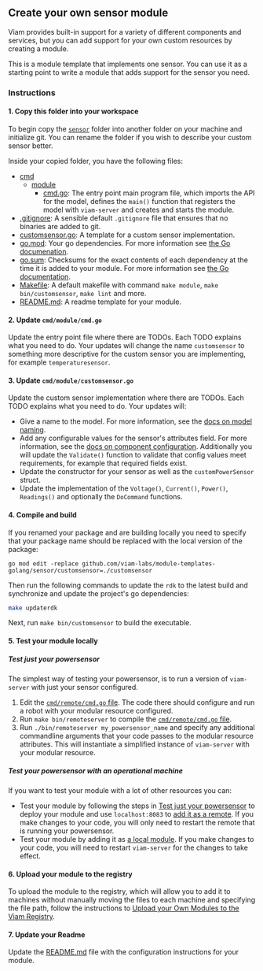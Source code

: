 ## Create your own sensor module

Viam provides built-in support for a variety of different components and services, but you can add support for your own custom resources by creating a module.

This is a module template that implements one sensor. You can use it as a starting point to write a module that adds support for the sensor you need.

### Instructions

#### 1. Copy this folder into your workspace

To begin copy the [`sensor`](../) folder into another folder on your machine and initialize git. You can rename the folder if you wish to describe your custom sensor better.

Inside your copied folder, you have the following files:

- [cmd](./cmd/)
  - [module](./module/)
    - [cmd.go](./cmd.go): The entry point main program file, which imports the API for the model, defines the `main()` function that registers the model with `viam-server` and creates and starts the module.
- [.gitignore](./.gitignore): A sensible default `.gitignore` file that ensures that no binaries are added to git.
- [customsensor.go](./customsensor.go): A template for a custom sensor implementation.
- [go.mod](./go.mod): Your go dependencies. For more information see [the Go documenation](https://go.dev/doc/tutorial/create-module).
- [go.sum](./go.sum): Checksums for the exact contents of each dependency at the time it is added to your module. For more information see [the Go documentation](https://go.dev/doc/tutorial/create-module).
- [Makefile](./Makefile): A default makefile with command `make module`, `make bin/customsensor`, `make lint` and more.
- [README.md](./README.md): A readme template for your module.

#### 2. Update `cmd/module/cmd.go`

Update the entry point file where there are TODOs. Each TODO explains what you need to do. Your updates will change the name `customsensor` to something more descriptive for the custom sensor you are implementing, for example `temperaturesensor`.

#### 3. Update `cmd/module/customsensor.go`

Update the custom sensor implementation where there are TODOs. Each TODO explains what you need to do. Your updates will:

- Give a name to the model. For more information, see the [docs on model naming](https://docs.viam.com/registry/create/#name-your-new-resource-model).
- Add any configurable values for the sensor's attributes field. For more information, see the [docs on component configuration](https://docs.viam.com/build/configure/#components). Additionally you will update the `Validate()` function to validate that config values meet requirements, for example that required fields exist.
- Update the constructor for your sensor as well as the `customPowerSensor` struct.
- Update the implementation of the `Voltage()`, `Current()`, `Power()`, `Readings()` and optionally the `DoCommand` functions.

#### 4. Compile and build

If you renamed your package and are building locally you need to specify that your package name should be replaced with the local version of the package:

```
go mod edit -replace github.com/viam-labs/module-templates-golang/sensor/customsensor=./customsensor
```

Then run the following commands to update the `rdk` to the latest build and synchronize and update the project's go dependencies:

```sh
make updaterdk
```

Next, run `make bin/customsensor` to build the executable.

#### 5. Test your module locally

##### Test just your powersensor

The simplest way of testing your powersensor, is to run a version of `viam-server` with just your sensor configured.

1. Edit the [`cmd/remote/cmd.go` file](./cmd/remote/cmd.go). The code there should configure and run a robot with your modular resource configured.
1. Run `make bin/remoteserver` to compile the [`cmd/remote/cmd.go` file](./cmd/module/cmd.go).
1. Run `./bin/remoteserver my_powersensor_name` and specify any additional commandline arguments that your code passes  to the modular resource attributes. This will instantiate a simplified instance of `viam-server` with your modular resource.

##### Test your powersensor with an operational machine

If you want to test your module with a lot of other resources you can:

- Test your module by following the steps in [Test just your powersensor](#test-just-your-powersensor) to deploy your module and use `localhost:8083` to [add it as a remote](https://docs.viam.com/build/configure/parts-and-remotes/#configure-a-remote). If you make changes to your code, you will only need to restart the remote that is running your powersensor.
- Test your module by adding it as [a local module](https://docs.viam.com/registry/configure/#add-a-local-module). If you make changes to your code, you will need to restart `viam-server` for the changes to take effect.

#### 6. Upload your module to the registry

To upload the module to the registry, which will allow you to add it to machines without manually moving the files to each machine and specifying the file path, follow the instructions to [Upload your Own Modules to the Viam Registry](https://docs.viam.com/registry/upload/).

#### 7. Update your Readme

Update the [README.md](./README.md) file with the configuration instructions for your module.